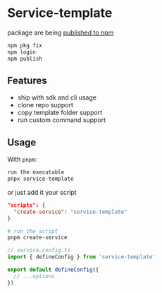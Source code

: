 # Service-template

package are being [published to npm]()

<p align="center">

</p>

```bash
npm pkg fix
npm login
npm publish
```

## Features

- ship with sdk and cli usage
- clone repo support
- copy template folder support
- run custom command support

## Usage

With `pnpm`:

```bash
run the executable
pnpx service-template
```

or just add it your script

```json
"scripts": {
  "create-service": "service-template"
}
```

```bash
# run the script
pnpm create-service
```

```ts
// service.config.ts
import { defineConfig } from 'service-template'

export default defineConfig({
  // ...options
})
```
